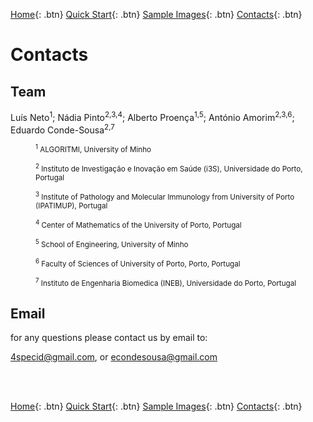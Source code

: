 [Home](https://4specid.github.io){: .btn}
[Quick Start](https://4specid.github.io/tutorial){: .btn}
[Sample Images](https://4specid.github.io/images){: .btn}
[Contacts](https://4specid.github.io/Contacts){: .btn}

# Contacts

## Team
Luís Neto<sup>1</sup>; Nádia Pinto<sup>2,3,4</sup>; Alberto Proença<sup>1,5</sup>; António Amorim<sup>2,3,6</sup>; Eduardo Conde-Sousa<sup>2,7</sup>

<p style="margin-left: 40px"><small>
	<sup>1</sup> ALGORITMI, University of Minho
</small></p>

<p style="margin-left: 40px">
	<small>
		<sup>2</sup> Instituto de Investigação e Inovação em Saúde (i3S), Universidade do Porto, Portugal
	</small>
</p>

<p style="margin-left: 40px">
	<small>
		<sup>3</sup> Institute of Pathology and Molecular Immunology from University of Porto (IPATIMUP), Portugal
	</small>
</p>

<p style="margin-left: 40px">
	<small>
		<sup>4</sup> Center of Mathematics of the University of Porto, Portugal 
	</small>
</p>

<p style="margin-left: 40px">
	<small>
		<sup>5</sup> School of Engineering, University of Minho
	</small>
</p>

<p style="margin-left: 40px">
	<small>
		<sup>6</sup> Faculty of Sciences of University of Porto, Porto, Portugal
	</small>
</p>

<p style="margin-left: 40px">
	<small>
		<sup>7</sup> Instituto de Engenharia Biomedica (INEB), Universidade do Porto, Portugal
	</small>
</p>

## Email
for any questions please contact us by email to:

<!---
<table style="width:100%">
  <tr>
    <th>For general questions</th>
    <th>For code specific issues</th>
  </tr>
  <tr>
	<td width="50%">
		<a href="mailto:4specid@gmail.com">4specid@gmail.com</a>
		
		<a href="mailto:econdesousa@gmail.com">econdesousa@gmail.com</a>
	</td>
	<td width="50%">
		
	</td>
  </tr>
  
</table>
--->

<a href="mailto:4specid@gmail.com">4specid@gmail.com</a>, or <a href="mailto:econdesousa@gmail.com">econdesousa@gmail.com</a>

<br/><br/>


[Home](https://4specid.github.io){: .btn}
[Quick Start](https://4specid.github.io/tutorial){: .btn}
[Sample Images](https://4specid.github.io/images){: .btn}
[Contacts](https://4specid.github.io/Contacts){: .btn}